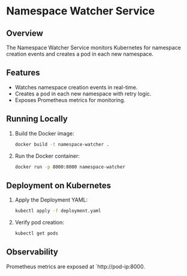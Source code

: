 # Namespace Watcher Service

## Overview
The Namespace Watcher Service monitors Kubernetes for namespace creation events and creates a pod in each new namespace.

## Features
- Watches namespace creation events in real-time.
- Creates a pod in each new namespace with retry logic.
- Exposes Prometheus metrics for monitoring.

## Running Locally
1. Build the Docker image:
   ```bash
   docker build -t namespace-watcher .
   ```
2. Run the Docker container:
   ```bash
   docker run -p 8000:8000 namespace-watcher
   ```

## Deployment on Kubernetes
1. Apply the Deployment YAML:
   ```bash
   kubectl apply -f deployment.yaml
   ```
2. Verify pod creation:
   ```bash
   kubectl get pods
   ```

## Observability
Prometheus metrics are exposed at `http://pod-ip:8000.
